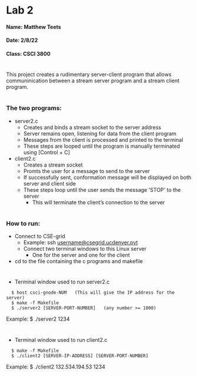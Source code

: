 # Lab 2
#### Name: Matthew Teets
#### Date: 2/8/22
#### Class: CSCI 3800

#

This project creates a rudimentary server-client program that allows communinication between a stream server program and a stream client program.

#

### **The two programs:**
- server2.c
  - Creates and binds a stream socket to the server address
  - Server remains open, listening for data from the client program
  - Messages from the client is processed and printed to the terminal
  - These steps are looped until the program is manually terminated using [Control + C]
- client2.c
  - Creates a stream socket
  - Promts the user for a message to send to the server
  - If successfully sent, conformation message will be displayed on both server and client side
  - These steps loop until the user sends the message 'STOP' to the server
    - This will terminate the client’s connection to the server
    
#

### **How to run:**
- Connect to CSE-grid
  - Example: ssh username@csegrid.ucdenver.pvt
  - Connect two terminal windows to this Linux server
    - One for the server and one for the client
- cd to the file containing the c programs and makefile

#

- Terminal window used to run server2.c
```
  $ host csci-gnode-NUM   (This will give the IP address for the server)
  $ make -f Makefile      
  $ ./server2 [SERVER-PORT-NUMBER]   (any number >= 1000)         
```
Example: $ ./server2 1234

#

- Terminal window used to run client2.c
```
  $ make -f Makefile
  $ ./client2 [SERVER-IP-ADDRESS] [SERVER-PORT-NUMBER]
```
Example: $ ./client2 132.534.194.53 1234
  
  
  
  
